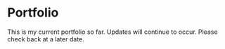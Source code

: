 # Portfolio

This is my current portfolio so far.  Updates will continue to occur.  Please check back at a later date.
